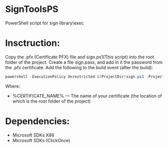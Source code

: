 # SignToolsPS
PowerShell script for sign library\exec

# Insctruction:
Copy the .pfx (Certificate PFX) file and sign.ps1(This script) into the root folder of the project.
Create a file sign.pass, and add in it the password from the .pfx certificate.
Add the following to the build event (after the build):
```PowerShell
powershell -ExecutionPolicy Unrestricted $(ProjectDir)sign.ps1 -ProjectDir $(ProjectDir) -path "$(ProjectDir)obj\$(ConfigurationName)\$(TargetFileName)" -cert "%CERTIFICATE_NAME%"
```
Where:
- %CERTIFICATE_NAME% — The name of your certificate (the location of which is the root folder of the project)

# Dependencies:
- Microsoft SDKs X86
- Microsoft SDKs (ClickOnce)
